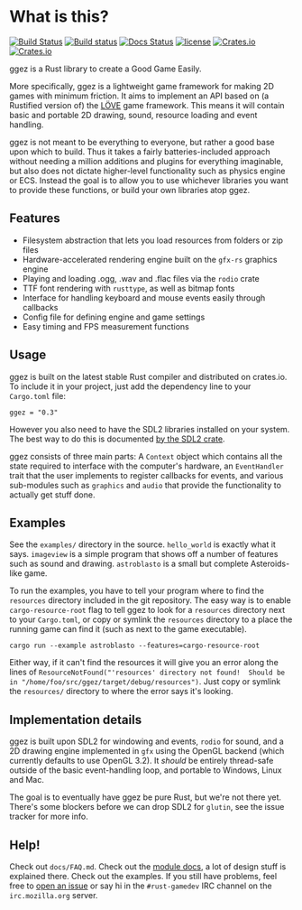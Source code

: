 # What is this?
[![Build Status](https://travis-ci.org/ggez/ggez.svg?branch=master)](https://travis-ci.org/ggez/ggez)
[![Build status](https://ci.appveyor.com/api/projects/status/3v9lsq6n9li7kxim/branch/master?svg=true)](https://ci.appveyor.com/project/svenstaro/ggez/branch/master)
[![Docs Status](https://docs.rs/ggez/badge.svg)](https://docs.rs/ggez)
[![license](http://img.shields.io/badge/license-MIT-blue.svg)](https://github.com/svenstaro/ggez/blob/master/LICENSE)
[![Crates.io](https://img.shields.io/crates/v/ggez.svg)](https://crates.io/crates/ggez)
[![Crates.io](https://img.shields.io/crates/d/ggez.svg)](https://crates.io/crates/ggez)

ggez is a Rust library to create a Good Game Easily.

More specifically, ggez is a lightweight game framework for making 2D
games with minimum friction.  It aims to implement an API based on (a
Rustified version of) the [LÖVE](https://love2d.org/)  game framework.  This means it will
contain basic and portable 2D drawing, sound, resource loading and
event handling.

ggez is not meant to be everything to everyone, but rather a good base
upon which to build.  Thus it takes a fairly batteries-included
approach without needing a million additions and plugins for everything
imaginable, but also does not dictate higher-level functionality such
as physics engine or ECS.  Instead the goal is to allow you to use
whichever libraries you want to provide these functions, or build your
own libraries atop ggez.

## Features

* Filesystem abstraction that lets you load resources from folders or zip files
* Hardware-accelerated rendering engine built on the `gfx-rs` graphics engine
* Playing and loading .ogg, .wav and .flac files via the `rodio` crate
* TTF font rendering with `rusttype`, as well as bitmap fonts
* Interface for handling keyboard and mouse events easily through callbacks
* Config file for defining engine and game settings
* Easy timing and FPS measurement functions

## Usage

ggez is built on the latest stable Rust compiler and distributed on
crates.io.  To include it in your project, just add the dependency
line to your `Cargo.toml` file:

```text
ggez = "0.3"
```

However you also need to have the SDL2 libraries installed on your
system.  The best way to do this is documented [by the SDL2
crate](https://github.com/AngryLawyer/rust-sdl2#user-content-requirements).

ggez consists of three main parts: A `Context` object which contains
all the state required to interface with the computer's hardware, an
`EventHandler` trait that the user implements to register callbacks for
events, and various sub-modules such as `graphics` and `audio` that
provide the functionality to actually get stuff done.


## Examples

See the `examples/` directory in the source.  `hello_world` is exactly
what it says.  `imageview` is a simple program that shows off a number
of features such as sound and drawing.  `astroblasto` is a small
but complete Asteroids-like game.

To run the examples, you have to tell your program where to find the
`resources` directory included in the git repository.  The easy way is
to enable `cargo-resource-root` flag to tell ggez to look for a
`resources` directory next to your `Cargo.toml`, or copy or symlink
the `resources` directory to a place the running game can find it
(such as next to the game executable).

```text
cargo run --example astroblasto --features=cargo-resource-root
```

Either way, if it can't find the resources it will give you an error
along the lines of `ResourceNotFound("'resources' directory not
found!  Should be in "/home/foo/src/ggez/target/debug/resources")`.
Just copy or symlink the `resources/` directory to where the error says it's
looking.

## Implementation details

ggez is built upon SDL2 for windowing and events, `rodio` for sound,
and a 2D drawing engine implemented in `gfx` using the OpenGL backend
(which currently defaults to use OpenGL 3.2).  It *should* be
entirely thread-safe outside of the basic event-handling loop, and
portable to Windows, Linux and Mac.

The goal is to eventually have ggez be pure Rust, but we're not there
yet.  There's some blockers before we can drop SDL2 for
`glutin`, see the issue tracker for more info.

## Help!

Check out `docs/FAQ.md`.  Check out the [module docs](https://docs.rs/ggez/0.3.3/ggez/), a lot of design stuff is explained there.  Check out the examples.  If you still have problems, feel free to [open an issue](https://github.com/ggez/ggez/issues) or say hi in the `#rust-gamedev` IRC channel on the `irc.mozilla.org` server.